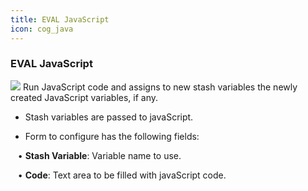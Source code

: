 ```yaml
---
title: EVAL JavaScript
icon: cog_java
---
```


### EVAL JavaScript


<img src="/static/images/icons/cog_java.png" /> Run JavaScript code and assigns to new stash variables the newly created JavaScript variables, if any. 

* Stash variables are passed to javaScript. 

* Form to configure has the following fields: <br />

&nbsp; &nbsp;• **Stash Variable**: Variable name to use. <br />

&nbsp; &nbsp;• **Code**: Text area to be filled with javaScript code.
	
